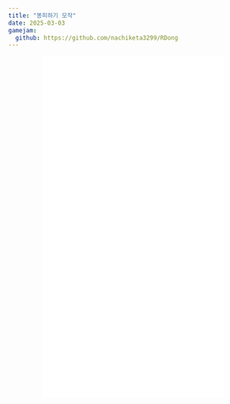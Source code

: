 ```yaml
---
title: "똥피하기 모작"
date: 2025-03-03
gamejam:
  github: https://github.com/nachiketa3299/RDong
---
```


<div style="display: flex; justify-content: center;">
<iframe src="{{ games/RDong/ | relURL }}" width="368" height="690" frameborder="0" scrolling="no"></iframe>
</div>